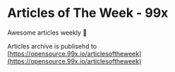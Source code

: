 # Articles of The Week - 99x
Awesome articles weekly 📖

Articles archive is publisehd to [https://opensource.99x.io/articlesoftheweek](https://opensource.99x.io/articlesoftheweek)
